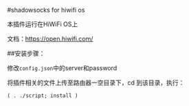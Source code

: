 #shadowsocks for hiwifi os

本插件运行在HiWiFi OS上

文档：https://open.hiwifi.com/

##安装步骤：

修改`config.json`中的server和password

将插件相关的文件上传至路由器一空目录下，cd 到该目录，执行：

`( . ./script; install )`
